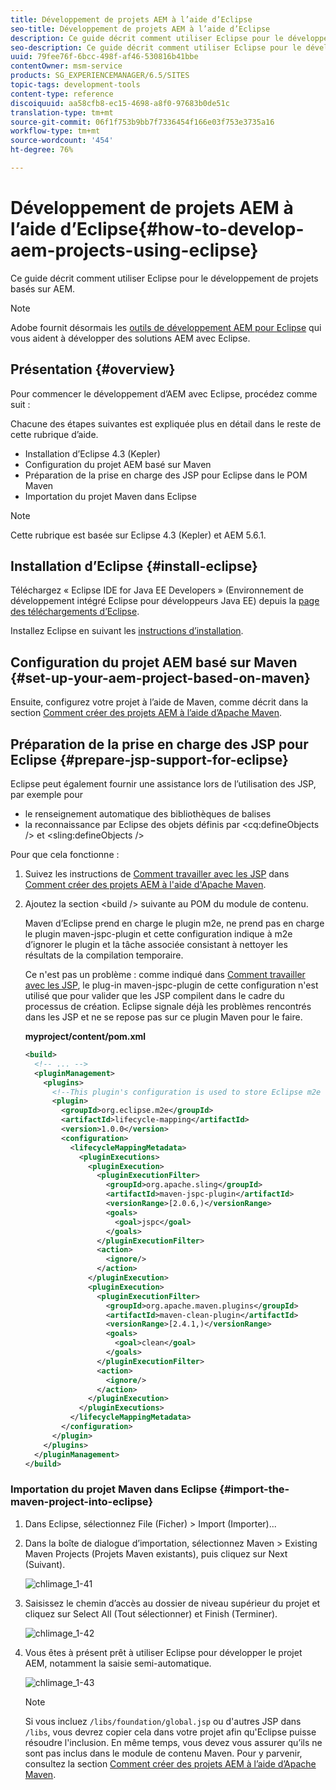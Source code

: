 ```yaml
---
title: Développement de projets AEM à l’aide d’Eclipse
seo-title: Développement de projets AEM à l’aide d’Eclipse
description: Ce guide décrit comment utiliser Eclipse pour le développement de projets basés sur AEM
seo-description: Ce guide décrit comment utiliser Eclipse pour le développement de projets basés sur AEM
uuid: 79fee76f-6bcc-498f-af46-530816b41bbe
contentOwner: msm-service
products: SG_EXPERIENCEMANAGER/6.5/SITES
topic-tags: development-tools
content-type: reference
discoiquuid: aa58cfb8-ec15-4698-a8f0-97683b0de51c
translation-type: tm+mt
source-git-commit: 06f1f753b9bb7f7336454f166e03f753e3735a16
workflow-type: tm+mt
source-wordcount: '454'
ht-degree: 76%

---
```



# Développement de projets AEM à l’aide d’Eclipse{#how-to-develop-aem-projects-using-eclipse}

Ce guide décrit comment utiliser Eclipse pour le développement de projets basés sur AEM.

>[!NOTE]
>
>Adobe fournit désormais les [outils de développement AEM pour Eclipse](/help/sites-developing/aem-eclipse.md) qui vous aident à développer des solutions AEM avec Eclipse.

## Présentation {#overview}

Pour commencer le développement d’AEM avec Eclipse, procédez comme suit :

Chacune des étapes suivantes est expliquée plus en détail dans le reste de cette rubrique d’aide.

* Installation d’Eclipse 4.3 (Kepler)
* Configuration du projet AEM basé sur Maven
* Préparation de la prise en charge des JSP pour Eclipse dans le POM Maven
* Importation du projet Maven dans Eclipse

>[!NOTE]
>
>Cette rubrique est basée sur Eclipse 4.3 (Kepler) et AEM 5.6.1.

## Installation d’Eclipse  {#install-eclipse}

Téléchargez « Eclipse IDE for Java EE Developers » (Environnement de développement intégré Eclipse pour développeurs Java EE) depuis la [page des téléchargements d’Eclipse](https://www.eclipse.org/downloads/).

Installez Eclipse en suivant les [instructions d’installation](https://wiki.eclipse.org/Eclipse/Installation).

## Configuration du projet AEM basé sur Maven  {#set-up-your-aem-project-based-on-maven}

Ensuite, configurez votre projet à l’aide de Maven, comme décrit dans la section [Comment créer des projets AEM à l’aide d’Apache Maven](/help/sites-developing/ht-projects-maven.md).

## Préparation de la prise en charge des JSP pour Eclipse {#prepare-jsp-support-for-eclipse}

Eclipse peut également fournir une assistance lors de l’utilisation des JSP, par exemple pour

* le renseignement automatique des bibliothèques de balises
* la reconnaissance par Eclipse des objets définis par &lt;cq:defineObjects /> et &lt;sling:defineObjects />

Pour que cela fonctionne :

1. Suivez les instructions de [Comment travailler avec les JSP](/help/sites-developing/ht-projects-maven.md#how-to-work-with-jsps) dans [Comment créer des projets AEM à l&#39;aide d&#39;Apache Maven](/help/sites-developing/ht-projects-maven.md).
1. Ajoutez la section &lt;build /> suivante au POM du module de contenu.

   Maven d’Eclipse prend en charge le plugin m2e, ne prend pas en charge le plugin maven-jspc-plugin et cette configuration indique à m2e d’ignorer le plugin et la tâche associée consistant à nettoyer les résultats de la compilation temporaire.

   Ce n&#39;est pas un problème : comme indiqué dans [Comment travailler avec les JSP](/help/sites-developing/ht-projects-maven.md#how-to-work-with-jsps), le plug-in maven-jspc-plugin de cette configuration n&#39;est utilisé que pour valider que les JSP compilent dans le cadre du processus de création. Eclipse signale déjà les problèmes rencontrés dans les JSP et ne se repose pas sur ce plugin Maven pour le faire.

   **myproject/content/pom.xml**

   ```xml
   <build>
     <!-- ... -->
     <pluginManagement>
       <plugins>
         <!--This plugin's configuration is used to store Eclipse m2e settings only. It has no influence on the Maven build itself.-->
         <plugin>
           <groupId>org.eclipse.m2e</groupId>
           <artifactId>lifecycle-mapping</artifactId>
           <version>1.0.0</version>
           <configuration>
             <lifecycleMappingMetadata>
               <pluginExecutions>
                 <pluginExecution>
                   <pluginExecutionFilter>
                     <groupId>org.apache.sling</groupId>
                     <artifactId>maven-jspc-plugin</artifactId>
                     <versionRange>[2.0.6,)</versionRange>
                     <goals>
                       <goal>jspc</goal>
                     </goals>
                   </pluginExecutionFilter>
                   <action>
                     <ignore/>
                   </action>
                 </pluginExecution>
                 <pluginExecution>
                   <pluginExecutionFilter>
                     <groupId>org.apache.maven.plugins</groupId>
                     <artifactId>maven-clean-plugin</artifactId>
                     <versionRange>[2.4.1,)</versionRange>
                     <goals>
                       <goal>clean</goal>
                     </goals>
                   </pluginExecutionFilter>
                   <action>
                     <ignore/>
                   </action>
                 </pluginExecution>
               </pluginExecutions>
             </lifecycleMappingMetadata>
           </configuration>
         </plugin>
       </plugins>
     </pluginManagement>
   </build>
   ```

### Importation du projet Maven dans Eclipse {#import-the-maven-project-into-eclipse}

1. Dans Eclipse, sélectionnez File (Ficher) > Import (Importer)...
1. Dans la boîte de dialogue d’importation, sélectionnez Maven > Existing Maven Projects (Projets Maven existants), puis cliquez sur Next (Suivant).

   ![chlimage_1-41](assets/chlimage_1-41a.png)

1. Saisissez le chemin d’accès au dossier de niveau supérieur du projet et cliquez sur Select All (Tout sélectionner) et Finish (Terminer).

   ![chlimage_1-42](assets/chlimage_1-42a.png)

1. Vous êtes à présent prêt à utiliser Eclipse pour développer le projet AEM, notamment la saisie semi-automatique.

   ![chlimage_1-43](assets/chlimage_1-43a.png)

   >[!NOTE]
   >
   >Si vous incluez `/libs/foundation/global.jsp` ou d&#39;autres JSP dans `/libs`, vous devrez copier cela dans votre projet afin qu&#39;Eclipse puisse résoudre l&#39;inclusion. En même temps, vous devez vous assurer qu’ils ne sont pas inclus dans le module de contenu Maven. Pour y parvenir, consultez la section [Comment créer des projets AEM à l’aide d’Apache Maven](/help/sites-developing/ht-projects-maven.md).

